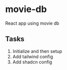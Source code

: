 # movie-db
React app using movie db

## Tasks
1. Initialize and then setup
2. Add tailwind config
3. Add shadcn config